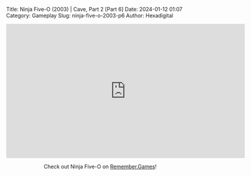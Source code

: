 Title: Ninja Five-O (2003) | Cave, Part 2 [Part 6]
Date: 2024-01-12 01:07
Category: Gameplay
Slug: ninja-five-o-2003-p6
Author: Hexadigital

<center><iframe src="https://www.youtube.com/embed/MQG0NY0fGtc?feature=oembed" allow="accelerometer; autoplay; encrypted-media; gyroscope; picture-in-picture" width="640" height="360" frameborder="0"></iframe>

Check out Ninja Five-O on [Remember.Games](https://remember.games/game/8090/ninja-five-o/)!</center>